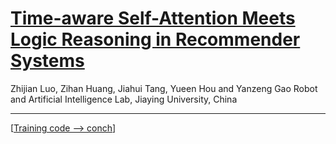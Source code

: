 # [Time-aware Self-Attention Meets Logic Reasoning in Recommender Systems](https://)
Zhijian Luo, Zihan Huang, Jiahui Tang, Yueen Hou and Yanzeng Gao
Robot and Artificial Intelligence Lab, Jiaying University, China


___________

[[Training code --> conch](https://github.com/JYURAIL/conch)]


